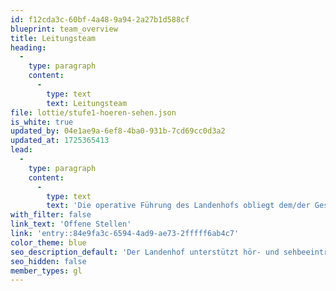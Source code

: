 ```yaml
---
id: f12cda3c-60bf-4a48-9a94-2a27b1d588cf
blueprint: team_overview
title: Leitungsteam
heading:
  -
    type: paragraph
    content:
      -
        type: text
        text: Leitungsteam
file: lottie/stufe1-hoeren-sehen.json
is_white: true
updated_by: 04e1ae9a-6ef8-4ba0-931b-7cd69cc0d3a2
updated_at: 1725365413
lead:
  -
    type: paragraph
    content:
      -
        type: text
        text: 'Die operative Führung des Landenhofs obliegt dem/der Geschäftsführer:in (Stelle vakant) und deren/dessen Stellvertreter:in. Jedem Bereich stehen Leitungspersonen vor, welche die/den Geschäftsführer:in in der operativen Leitung unterstützen.'
with_filter: false
link_text: 'Offene Stellen'
link: 'entry::84e9fa3c-6594-4ad9-ae73-2fffff6ab4c7'
color_theme: blue
seo_description_default: 'Der Landenhof unterstützt hör- und sehbeeinträchtigte Kinder & Jugendliche in ihrem selbstbestimmten Leben durch Förderung ihrer Fähigkeiten & Entwicklung'
seo_hidden: false
member_types: gl
---
```

